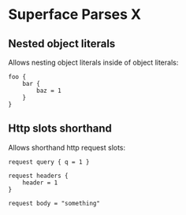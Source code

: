 # Superface Parses X

## Nested object literals

Allows nesting object literals inside of object literals:

```
foo {
	bar {
		baz = 1
	}
}
```

## Http slots shorthand

Allows shorthand http request slots:

```
request query { q = 1 }

request headers {
	header = 1
}

request body = "something"
```